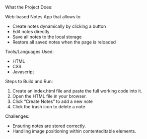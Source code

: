 What the Project Does:

Web-based Notes App that allows to
- Create notes dynamically by clicking a button
- Edit notes directly
- Save all notes to the local storage
- Restore all saved notes when the page is reloaded


Tools/Languages Used:
- HTML
- CSS
- Javascript


Steps to Build and Run: 
1. Create an index.html file and paste the full working code into it.
2. Open the HTML file in your browser.
3. Click “Create Notes” to add a new note
4. Click the trash icon to delete a note


Challenges:
- Ensuring notes are stored correctly.
- Handling image positioning within contenteditable elements.
